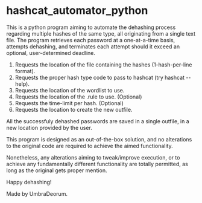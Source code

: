 # hashcat_automator_python

This is a python program aiming to automate the dehashing process regarding multiple hashes of the same type, all originating from 
a single text file. The program retrieves each password at a one-at-a-time basis, attempts dehashing, and terminates each attempt should
it exceed an optional, user-determined deadline.

1. Requests the location of the file containing the hashes (1-hash-per-line format).
2. Requests the proper hash type code to pass to hashcat (try hashcat --help).
3. Requests the location of the wordlist to use.
4. Requests the location of the .rule to use. (Optional)
5. Requests the time-limit per hash. (Optional)
6. Requests the location to create the new outfile.

All the successfuly dehashed passwords are saved in a single outfile, in a new location provided by the user.

This program is designed as an out-of-the-box solution, and no alterations to the original code are required to achieve the 
aimed functionality.

Nonetheless, any alterations aiming to tweak/improve execution, or to achieve any fundamentally different functionality are totally
permitted, as long as the original gets proper mention.

Happy dehashing!

Made by UmbraDeorum.
